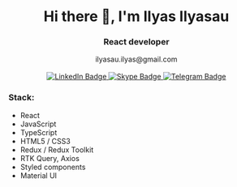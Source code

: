 <h1 align="center">Hi there 👋, I'm Ilyas Ilyasau</h1>

<h3 align="center">React developer</h3>

<div id="badges" align="center">
  ilyasau.ilyas@gmail.com </br></br>
  <a href="https://www.linkedin.com/in/ilyas-ilyasov/">
    <img src="https://img.shields.io/badge/LinkedIn-%230072b1?style=for-the-badge&logo=LinkedIn&logoColor=white&color=%230072b1" alt="LinkedIn Badge"/>
  </a>
  <a href="https://join.skype.com/invite/zkGVfCTE0Rqb">
    <img src="https://img.shields.io/badge/Skype-%2300aff0?style=for-the-badge&logo=Skype&logoColor=white&color=%2300aff0" alt="Skype Badge"/>
  </a>
  <a href="https://t.me/ilyas_sov">
    <img src="https://img.shields.io/badge/Telegram-2AABEE?style=for-the-badge&logo=Telegram&logoColor=white&color=2AABEE" alt="Telegram Badge"/>
  </a>
</div>

### Stack:
- React
- JavaScript
- TypeScript
- HTML5 / CSS3
- Redux / Redux Toolkit
- RTK Query, Axios
- Styled components
- Material UI
